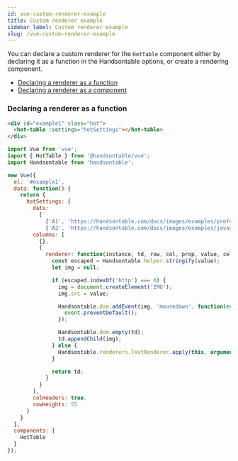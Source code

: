 ```yaml
---
id: vue-custom-renderer-example
title: Custom renderer example
sidebar_label: Custom renderer example
slug: /vue-custom-renderer-example
---
```


You can declare a custom renderer for the `HotTable` component either by declaring it as a function in the Handsontable options, or create a rendering component.

* [Declaring a renderer as a function](#declaring-a-renderer-as-a-function)
* [Declaring a renderer as a component](vue-hot-column.md#declaring-a-custom-renderer-as-a-component)

### Declaring a renderer as a function

```html
<div id="example1" class="hot">
  <hot-table :settings="hotSettings"></hot-table>
</div>
```
```js
import Vue from 'vue';
import { HotTable } from '@handsontable/vue';
import Handsontable from 'handsontable';

new Vue({
  el: '#example1',
  data: function() {
    return {
      hotSettings: {
        data:
          [
            ['A1', 'https://handsontable.com/docs/images/examples/professional-javascript-developers-nicholas-zakas.jpg'],
            ['A2', 'https://handsontable.com/docs/images/examples/javascript-the-good-parts.jpg']],
        columns: [
          {},
          {
            renderer: function(instance, td, row, col, prop, value, cellProperties) {
              const escaped = Handsontable.helper.stringify(value);
              let img = null;

              if (escaped.indexOf('http') === 0) {
                img = document.createElement('IMG');
                img.src = value;

                Handsontable.dom.addEvent(img, 'mousedown', function(event) {
                  event.preventDefault();
                });

                Handsontable.dom.empty(td);
                td.appendChild(img);
              } else {
                Handsontable.renderers.TextRenderer.apply(this, arguments);
              }

              return td;
            }
          }
        ],
        colHeaders: true,
        rowHeights: 55
      }
    }
  },
  components: {
    HotTable
  }
});
```
